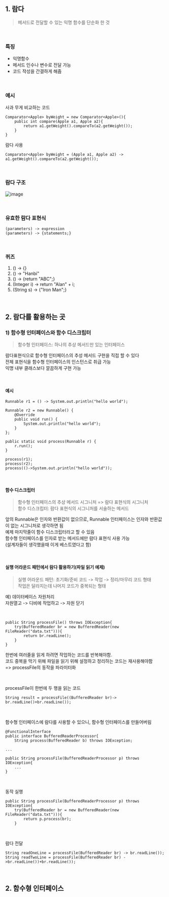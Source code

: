 ## 1. 람다
> 메서드로 전달할 수 있는 익명 함수를 단순화 한 것

<br>

### 특징
* 익명함수
* 메서드 인수나 변수로 전달 가능
* 코드 작성을 간결하게 해줌

<br>

### 예시
사과 무게 비교하는 코드

    Comparator<Apple> byWeight = new Comparator<Apple>(){
        public int compare(Apple a1, Apple a2){
            return a1.getWeight().compareTo(a2.getWeight());
        }
    }

람다 사용  

    Comparator<Apple> byWeight = (Apple a1, Apple a2) -> a1.getWeight().compareTo(a2.getWeight());

<br>

### 람다 구조
![image](https://user-images.githubusercontent.com/36736904/157433129-13752992-8e03-4906-804e-849abb8d9ef5.png)

<br>

### 유효한 람다 표현식

    (parameters) -> expression
    (parameters) -> {statements;}

<br>

### 퀴즈  
1. () -> {}  
2. () -> "Hanbi"  
3. () -> {return "ABC";}
4. (Integer i) -> return "Alan" + i;
5. (String s) -> {"Iron Man";}  

<br>

## 2. 람다를 활용하는 곳
### 1) 함수형 인터페이스와 함수 디스크립터
>함수형 인터페이스: 하나의 추상 메서드만 있는 인터페이스

람다표현식으로 함수형 인터페이스의 추성 메서드 구현을 직접 할 수 있다  
전체 표현식을 함수형 인터페이스의 인스턴스로 취급 가능  
익명 내부 클래스보다 깔끔하게 구현 가능  

<br>

#### 예시
    Runnable r1 = () -> System.out.println("hello world");

    Runnable r2 = new Runnable() {
        @Override
        public void run() {
            System.out.println("hello world");
        }
    };

    public static void process(Runnable r) {
        r.run();
    }

    process(r1);
    process(r2);
    process(()->System.out.println("hello world"));

<br>

#### 함수 디스크립터
>함수형 인터페이스의 추상 메서드 시그니처 => 람다 표현식의 시그니처  
함수 디스크립터: 람다 표현식의 시그니처를 서술하는 메서드

앞의 Runnable은 인자와 반환값이 없으므로, Runnable 인터페이스는 인자와 반환값이 없는 시그니처로 생각하면 됨  
예제 마지막줄이 함수 디스크립터라고 할 수 있음  
함수형 인터페이스를 인자로 받는 메서드에만 람다 표현식 사용 가능  
(설계자들이 생각했을때 이게 베스트였다고 함)  

<br>

#### 실행 어라운드 패턴에서 람다 활용하기(파일 읽기 예제)
> 실행 어라운드 패턴: 초기화/준비 코드 -> 작업 -> 정리/마무리 코드 형태  
> 작업은 달라지는데 나머지 코드가 중복되는 형태

예) 데이터베이스 자원처리  
자원열고 -> 디비에 작업하고 -> 자원 닫기

<br>

    public String processFile() throws IOException{
        try(BufferedReader br = new BufferedReader(new FileReader("data.txt"))){
            return br.readLine();
        }
    }

한번에 여러줄을 읽게 하려면 작업하는 코드를 반복해야함.  
코드 중복을 막기 위해 파일을 읽기 위해 설정하고 정리하는 코드는 재사용해야함  
=> processFile의 동작을 파라미터화  

<br>

processFile이 한번에 두 행을 읽는 코드

    String result = processFile((BufferedReader br)-> br.readLine()+br.readLine());

<br>

함수형 인터페이스에 람다를 사용할 수 있으니, 함수형 인터페이스를 만들어버림

    @FunctionalInterface
    public interface BufferedReaderProcessor{
        String process(BufferedReader b) throws IOException;

    ...
    
    public String processFile(BufferedReaderProcessor p) throws IOException{
        ...
    }

<br>

동작 실행

    public String processFile(BufferedReaderProcessor p) throws IOException{
        try(BufferedReader br = new BufferedReader(new FileReader("data.txt"))){
            return p.process(br);
        }

<br>

람다 전달
    
    String readOneLine = processFile(BufferedReader br) -> br.readLine());
    String readTwoLine = processFile(BufferedReader br) ->br.readLine())+br.readLine());

<br>

## 2. 함수형 인터페이스

